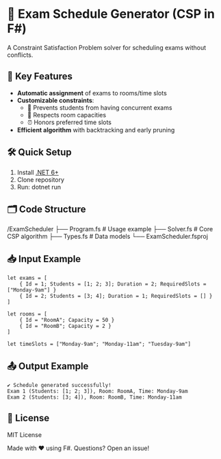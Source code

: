 # 📅 Exam Schedule Generator (CSP in F#)

A Constraint Satisfaction Problem solver for scheduling exams without conflicts.

## 🧩 Key Features
- **Automatic assignment** of exams to rooms/time slots
- **Customizable constraints**:
  - 👥 Prevents students from having concurrent exams
  - 🏫 Respects room capacities
  - ⏰ Honors preferred time slots
- **Efficient algorithm** with backtracking and early pruning

## 🛠️ Quick Setup

1. Install [.NET 6+](https://dotnet.microsoft.com/download)
2. Clone repository
3. Run:
dotnet run 

## 🗂️ Code Structure

/ExamScheduler
├── Program.fs        # Usage example
├── Solver.fs         # Core CSP algorithm
├── Types.fs          # Data models
└── ExamScheduler.fsproj


## 📥 Input Example
```
let exams = [
    { Id = 1; Students = [1; 2; 3]; Duration = 2; RequiredSlots = ["Monday-9am"] }
    { Id = 2; Students = [3; 4]; Duration = 1; RequiredSlots = [] }
]

let rooms = [
    { Id = "RoomA"; Capacity = 50 }
    { Id = "RoomB"; Capacity = 2 }
]

let timeSlots = ["Monday-9am"; "Monday-11am"; "Tuesday-9am"]
```

## 📤 Output Example
```
✔ Schedule generated successfully!
Exam 1 (Students: [1; 2; 3]), Room: RoomA, Time: Monday-9am
Exam 2 (Students: [3; 4]), Room: RoomB, Time: Monday-11am
```

## 📄 License
MIT License

Made with ❤️ using F#. Questions? Open an issue!
